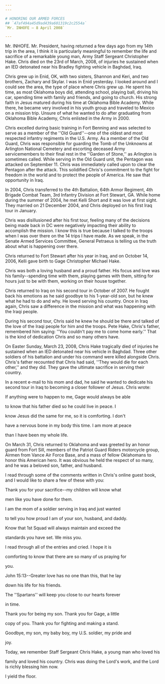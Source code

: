 ```yaml
---
---

# HONORING OUR ARMED FORCES
## `47af494a45d9ad439a601319c2c2554a`
`Mr. INHOFE — 8 April 2008`

---
```



Mr. INHOFE. Mr. President, having returned a few days ago from my 
14th trip in the area, I think it is particularly meaningful to 
remember the life and sacrifice of a remarkable young man, Army Staff 
Sergeant Christopher Hake. Chris died on the 23rd of March, 2008, of 
injuries he sustained when an IED detonated near his Bradley fighting 
vehicle in Baghdad, Iraq.

Chris grew up in Enid, OK, with two sisters, Shannon and Keri, and 
two brothers, Zachary and Skylar. I was in Enid yesterday. I looked 
around and I could see the area, the type of place where Chris grew up. 
He spent his time, as most Oklahoma boys did, attending school, playing 
ball, driving his car, spending time with family and friends, and going 
to church. His strong faith in Jesus matured during his time at 
Oklahoma Bible Academy. While there, he became very involved in his 
youth group and traveled to Mexico on a mission trip. Unsure of what he 
wanted to do after graduating from Oklahoma Bible Academy, Chris 
enlisted in the Army in 2000.

Chris excelled during basic training in Fort Benning and was selected 
to serve as a member of the ''Old Guard''--one of the oldest and most 
respected infantry regiments in the U.S. Army. As a member of the Old 
Guard, Chris was responsible for guarding the Tomb of the Unknowns at 
Arlington National Cemetery and escorting deceased Army servicemembers 
to their final rest in the ''Garden of Stone,'' as Arlington is 
sometimes called. While serving in the Old Guard unit, the Pentagon was 
attacked on September 11. Chris was immediately called upon to clear 
the Pentagon after the attack. This solidified Chris's commitment to 
the fight for freedom in the world and to protect the people of 
America. He saw that opportunity in Iraq.

In 2004, Chris transferred to the 4th Battalion, 64th Armor Regiment, 
4th Brigade Combat Team, 3rd Infantry Division at Fort Stewart, GA. 
While home during the summer of 2004, he met Kelli Short and it was 
love at first sight. They married on 21 December 2004, and Chris 
deployed on his first Iraq tour in January.

Chris was disillusioned after his first tour, feeling many of the 
decisions being made back in DC were negatively impacting their ability 
to accomplish the mission. I know this is true because I talked to the 
troops when I was over there on the 14 trips I have made. As we speak, 
in the Senate Armed Services Committee, General Petraeus is telling us 
the truth about what is happening over there.

Chris returned to Fort Stewart after his year in Iraq, and on October 
14, 2006, Kelli gave birth to Gage Christopher Michael Hake.

Chris was both a loving husband and a proud father. His focus and 
love was his family--spending time with them, playing games with them, 
sitting for hours just to be with them, working on their house 
together.

Chris returned to Iraq on his second tour in October of 2007. He 
fought back his emotions as he said goodbye to his 1-year-old son, but 
he knew what he had to do and why. He loved serving his country. Once 
in Iraq again, Chris saw a difference in the mission and what was 
happening with the Iraqi people.

During his second tour, Chris said he knew he should be there and 
talked of the love of the Iraqi people for him and the troops. Pete 
Hake, Chris's father, remembered him saying: ''You couldn't pay me to 
come home early.'' That is the kind of dedication Chris and so many 
others have.

On Easter Sunday, March 23, 2008, Chris Hake tragically died of 
injuries he sustained when an IED detonated near his vehicle in 
Baghdad. Three other soldiers of his battalion and under his command 
were killed alongside Chris. Chris's father recounted that Chris had 
said, ''They would die for each other,'' and they did. They gave the 
ultimate sacrifice in serving their country.

In a recent e-mail to his mom and dad, he said he wanted to dedicate 
his second tour in Iraq to becoming a closer follower of Jesus. Chris 
wrote:




 If anything were to happen to me, Gage would always be able 


 to know that his father died so he could live in peace. I 


 know Jesus did the same for me, so it is comforting. I don't 


 have a nervous bone in my body this time. I am more at peace 


 than I have been my whole life.


On March 31, Chris returned to Oklahoma and was greeted by an honor 
guard from Fort Sill, members of the Patriot Guard Riders motorcycle 
group, Airmen from Vance Air Force Base, and a mass of fellow 
Oklahomans to honor this American hero. It was obvious he held the 
respect of so many, and he was a beloved son, father, and husband.

I read through some of the comments written in Chris's online guest 
book, and I would like to share a few of these with you:




 Thank you for your sacrifice--my children will know what 


 men like you have done for them.



 I am the mom of a soldier serving in Iraq and just wanted 


 to tell you how proud I am of your son, husband, and daddy.



 Know that 1st Squad will always maintain and exceed the 


 standards you have set. We miss you.



 I read through all of the entries and cried. I hope it is 


 comforting to know that there are so many of us praying for 


 you.



 John 15:13--Greater love has no one than this, that he lay 


 down his life for his friends.



 The ''Spartans'' will keep you close to our hearts forever 


 in time.



 Thank you for being my son. Thank you for Gage, a little 


 copy of you. Thank you for fighting and making a stand. 


 Goodbye, my son, my baby boy, my U.S. soldier, my pride and 


 joy.


Today, we remember Staff Sergeant Chris Hake, a young man who loved 
his


family and loved his country. Chris was doing the Lord's work, and the 
Lord is richly blessing him now.

I yield the floor.